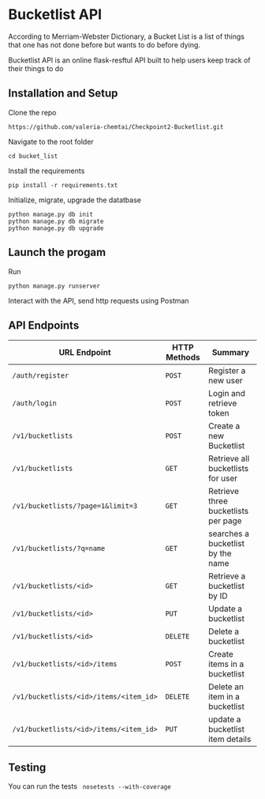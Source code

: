 # Bucketlist API
According to Merriam-Webster Dictionary,  a Bucket List is a list of things that one has not done before but wants to do before dying.

Bucketlist API is an online flask-resftul API built to help users keep track of their things to do

## Installation and Setup
Clone the repo
```
https://github.com/valeria-chemtai/Checkpoint2-Bucketlist.git
```
Navigate to the root folder
```
cd bucket_list
```
Install the requirements
```
pip install -r requirements.txt
```
Initialize, migrate, upgrade the datatbase
```
python manage.py db init
python manage.py db migrate
python manage.py db upgrade
```
## Launch the progam
Run 
```
python manage.py runserver
```
Interact with the API, send http requests using Postman
## API Endpoints
| URL Endpoint | HTTP Methods | Summary |
| -------- | ------------- | --------- |
| `/auth/register` | `POST`  | Register a new user|
|  `/auth/login` | `POST` | Login and retrieve token|
| `/v1/bucketlists` | `POST` | Create a new Bucketlist |
| `/v1/bucketlists` | `GET` | Retrieve all bucketlists for user |
| `/v1/bucketlists/?page=1&limit=3` | `GET` | Retrieve three bucketlists per page |
 `/v1/bucketlists/?q=name` | `GET` | searches a bucketlist by the name|
| `/v1/bucketlists/<id>` | `GET` |  Retrieve a bucketlist by ID|
| `/v1/bucketlists/<id>` | `PUT` | Update a bucketlist |
| `/v1/bucketlists/<id>` | `DELETE` | Delete a bucketlist |
| `/v1/bucketlists/<id>/items` | `POST` |  Create items in a bucketlist |
| `/v1/bucketlists/<id>/items/<item_id>` | `DELETE`| Delete an item in a bucketlist|
| `/v1/bucketlists/<id>/items/<item_id>` | `PUT`| update a bucketlist item details|

## Testing
You can run the tests ``` nosetests --with-coverage```
